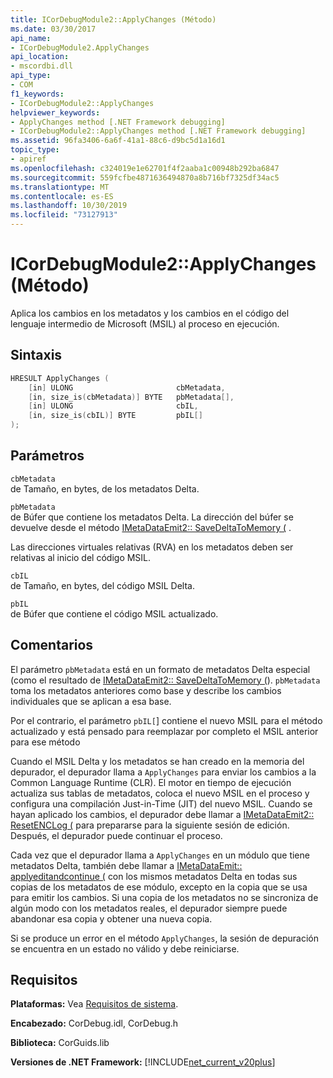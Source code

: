 ```yaml
---
title: ICorDebugModule2::ApplyChanges (Método)
ms.date: 03/30/2017
api_name:
- ICorDebugModule2.ApplyChanges
api_location:
- mscordbi.dll
api_type:
- COM
f1_keywords:
- ICorDebugModule2::ApplyChanges
helpviewer_keywords:
- ApplyChanges method [.NET Framework debugging]
- ICorDebugModule2::ApplyChanges method [.NET Framework debugging]
ms.assetid: 96fa3406-6a6f-41a1-88c6-d9bc5d1a16d1
topic_type:
- apiref
ms.openlocfilehash: c324019e1e62701f4f2aaba1c00948b292ba6847
ms.sourcegitcommit: 559fcfbe4871636494870a8b716bf7325df34ac5
ms.translationtype: MT
ms.contentlocale: es-ES
ms.lasthandoff: 10/30/2019
ms.locfileid: "73127913"
---
```

# <a name="icordebugmodule2applychanges-method"></a>ICorDebugModule2::ApplyChanges (Método)
Aplica los cambios en los metadatos y los cambios en el código del lenguaje intermedio de Microsoft (MSIL) al proceso en ejecución.  
  
## <a name="syntax"></a>Sintaxis  
  
```cpp  
HRESULT ApplyChanges (  
    [in] ULONG                       cbMetadata,  
    [in, size_is(cbMetadata)] BYTE   pbMetadata[],  
    [in] ULONG                       cbIL,  
    [in, size_is(cbIL)] BYTE         pbIL[]  
);  
```  
  
## <a name="parameters"></a>Parámetros  
 `cbMetadata`  
 de Tamaño, en bytes, de los metadatos Delta.  
  
 `pbMetadata`  
 de Búfer que contiene los metadatos Delta. La dirección del búfer se devuelve desde el método [IMetaDataEmit2:: SaveDeltaToMemory (](../../../../docs/framework/unmanaged-api/metadata/imetadataemit2-savedeltatomemory-method.md) .  
  
 Las direcciones virtuales relativas (RVA) en los metadatos deben ser relativas al inicio del código MSIL.  
  
 `cbIL`  
 de Tamaño, en bytes, del código MSIL Delta.  
  
 `pbIL`  
 de Búfer que contiene el código MSIL actualizado.  
  
## <a name="remarks"></a>Comentarios  
 El parámetro `pbMetadata` está en un formato de metadatos Delta especial (como el resultado de [IMetaDataEmit2:: SaveDeltaToMemory (](../../../../docs/framework/unmanaged-api/metadata/imetadataemit2-savedeltatomemory-method.md)). `pbMetadata` toma los metadatos anteriores como base y describe los cambios individuales que se aplican a esa base.  
  
 Por el contrario, el parámetro `pbIL[`] contiene el nuevo MSIL para el método actualizado y está pensado para reemplazar por completo el MSIL anterior para ese método  
  
 Cuando el MSIL Delta y los metadatos se han creado en la memoria del depurador, el depurador llama a `ApplyChanges` para enviar los cambios a la Common Language Runtime (CLR). El motor en tiempo de ejecución actualiza sus tablas de metadatos, coloca el nuevo MSIL en el proceso y configura una compilación Just-in-Time (JIT) del nuevo MSIL. Cuando se hayan aplicado los cambios, el depurador debe llamar a [IMetaDataEmit2:: ResetENCLog (](../../../../docs/framework/unmanaged-api/metadata/imetadataemit2-resetenclog-method.md) para prepararse para la siguiente sesión de edición. Después, el depurador puede continuar el proceso.  
  
 Cada vez que el depurador llama a `ApplyChanges` en un módulo que tiene metadatos Delta, también debe llamar a [IMetaDataEmit:: applyeditandcontinue (](../../../../docs/framework/unmanaged-api/metadata/imetadataemit-applyeditandcontinue-method.md) con los mismos metadatos Delta en todas sus copias de los metadatos de ese módulo, excepto en la copia que se usa para emitir los cambios. Si una copia de los metadatos no se sincroniza de algún modo con los metadatos reales, el depurador siempre puede abandonar esa copia y obtener una nueva copia.  
  
 Si se produce un error en el método `ApplyChanges`, la sesión de depuración se encuentra en un estado no válido y debe reiniciarse.  
  
## <a name="requirements"></a>Requisitos  
 **Plataformas:** Vea [Requisitos de sistema](../../../../docs/framework/get-started/system-requirements.md).  
  
 **Encabezado:** CorDebug.idl, CorDebug.h  
  
 **Biblioteca:** CorGuids.lib  
  
 **Versiones de .NET Framework:** [!INCLUDE[net_current_v20plus](../../../../includes/net-current-v20plus-md.md)]
